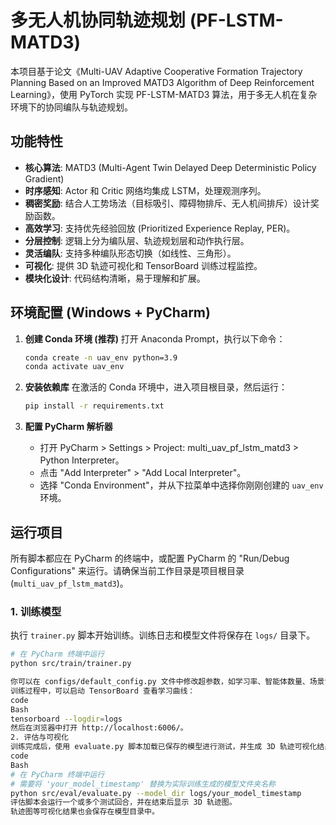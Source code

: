 # 多无人机协同轨迹规划 (PF-LSTM-MATD3)

本项目基于论文《Multi-UAV Adaptive Cooperative Formation Trajectory Planning Based on an Improved MATD3 Algorithm of Deep Reinforcement Learning》，使用 PyTorch 实现 PF-LSTM-MATD3 算法，用于多无人机在复杂环境下的协同编队与轨迹规划。

## 功能特性

- **核心算法**: MATD3 (Multi-Agent Twin Delayed Deep Deterministic Policy Gradient)
- **时序感知**: Actor 和 Critic 网络均集成 LSTM，处理观测序列。
- **稠密奖励**: 结合人工势场法（目标吸引、障碍物排斥、无人机间排斥）设计奖励函数。
- **高效学习**: 支持优先经验回放 (Prioritized Experience Replay, PER)。
- **分层控制**: 逻辑上分为编队层、轨迹规划层和动作执行层。
- **灵活编队**: 支持多种编队形态切换（如线性、三角形）。
- **可视化**: 提供 3D 轨迹可视化和 TensorBoard 训练过程监控。
- **模块化设计**: 代码结构清晰，易于理解和扩展。

## 环境配置 (Windows + PyCharm)

1.  **创建 Conda 环境 (推荐)**
    打开 Anaconda Prompt，执行以下命令：
    ```bash
    conda create -n uav_env python=3.9
    conda activate uav_env
    ```

2.  **安装依赖库**
    在激活的 Conda 环境中，进入项目根目录，然后运行：
    ```bash
    pip install -r requirements.txt
    ```

3.  **配置 PyCharm 解析器**
    - 打开 PyCharm > Settings > Project: multi_uav_pf_lstm_matd3 > Python Interpreter。
    - 点击 "Add Interpreter" > "Add Local Interpreter"。
    - 选择 "Conda Environment"，并从下拉菜单中选择你刚刚创建的 `uav_env` 环境。

## 运行项目

所有脚本都应在 PyCharm 的终端中，或配置 PyCharm 的 "Run/Debug Configurations" 来运行。请确保当前工作目录是项目根目录 (`multi_uav_pf_lstm_matd3`)。

### 1. 训练模型

执行 `trainer.py` 脚本开始训练。训练日志和模型文件将保存在 `logs/` 目录下。

```bash
# 在 PyCharm 终端中运行
python src/train/trainer.py

你可以在 configs/default_config.py 文件中修改超参数，如学习率、智能体数量、场景设置等。
训练过程中，可以启动 TensorBoard 查看学习曲线：
code
Bash
tensorboard --logdir=logs
然后在浏览器中打开 http://localhost:6006/。
2. 评估与可视化
训练完成后，使用 evaluate.py 脚本加载已保存的模型进行测试，并生成 3D 轨迹可视化结果。
code
Bash
# 在 PyCharm 终端中运行
# 需要将 'your_model_timestamp' 替换为实际训练生成的模型文件夹名称
python src/eval/evaluate.py --model_dir logs/your_model_timestamp
评估脚本会运行一个或多个测试回合，并在结束后显示 3D 轨迹图。
轨迹图等可视化结果也会保存在模型目录中。